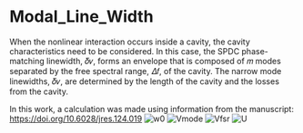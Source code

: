 # Modal_Line_Width
When the nonlinear interaction occurs inside a cavity, the cavity characteristics need to be considered. 
In this case, the SPDC phase-matching linewidth, 𝛿𝜈, forms an envelope that is composed of 𝑚 modes separated by the free spectral range, 
𝛥𝑓, of the cavity. The narrow mode linewidths, 𝛿𝜈, are determined by the length of the cavity and the losses from the cavity.

In this work, a calculation was made using information from the manuscript:
https://doi.org/10.6028/jres.124.019
![w0](https://user-images.githubusercontent.com/116585464/220098241-87d27fff-ec06-4b9d-9d54-7efec1ad3ee1.jpg)
![Vmode](https://user-images.githubusercontent.com/116585464/220098256-ddffa2e9-7da3-42de-88c6-3f97df708161.jpg)
![Vfsr](https://user-images.githubusercontent.com/116585464/220098276-32c8ab21-7994-4281-ab61-656d79318d4d.jpg)
![U](https://user-images.githubusercontent.com/116585464/220098281-dd4da685-3b56-4f4e-a73c-50c35da869fe.jpg)

